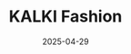 ---  
layout: startup_page  
title: "KALKI Fashion"  
id: "kalkifashion.com"  
permalink: "/kalkifashionkalkifashion.com04292025/"  
website: "https://www.kalkifashion.com/"  
funding_round: ""  
funding_amount: "₹225Cr"  
investors: "Lighthouse Funds"  
about: "KALKI Fashion is a premium occasion and ethnic wear brand offering bridal, festive, and occasion wear for men and women. The brand is expanding its retail footprint in India and internationally and also provides a customizable experience through its D2C platform."  
markets: "Apparel, E-commerce"  
hq: "Mumbai, Maharashtra, India"  
founded_year: "2007"  
linkedin: "https://www.linkedin.com/company/kalkifashion"  
twitter: "https://twitter.com/kalkifashion"  
instagram: ""  
facebook: "https://www.facebook.com/kalkifashion"  
crunchbase: "https://www.crunchbase.com/organization/kalk-ifashion"  
pitchbook: "https://pitchbook.com/profiles/company/543800-89"  

date_display: "29-Apr-2025"  
date: "2025-04-29"

# SEO Optimization  
meta_title: "KALKI Fashion -  Funding (₹225Cr)"  
meta_description: "KALKI Fashion, KALKI Fashion is a premium occasion and ethnic wear brand offering bridal, festive, and occasion wear for men and women. The brand is expanding its re..."  
meta_keywords: "KALKI Fashion, Apparel, E-commerce,  funding"  
canonical_url: "https://startup.projectstartups.com/kalkifashionkalkifashion.com04292025/"  
---